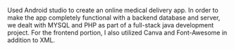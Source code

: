 Used Android studio to create an online medical delivery app.
In order to make the app completely functional with a backend database and server, we dealt with MYSQL and PHP as part of a full-stack java development project.
For the frontend portion, I also utilized Canva and Font-Awesome in addition to XML.
